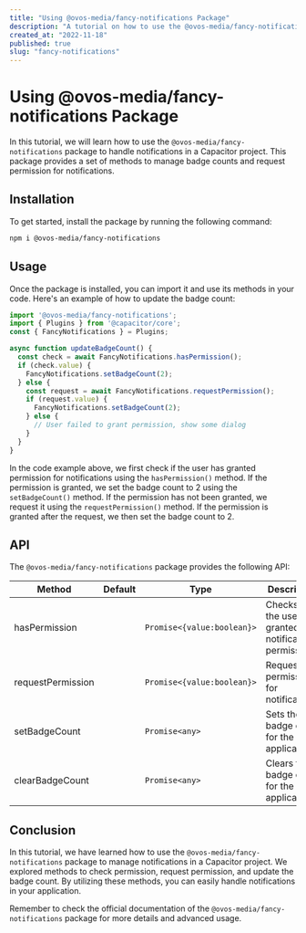 ```yaml
---
title: "Using @ovos-media/fancy-notifications Package"
description: "A tutorial on how to use the @ovos-media/fancy-notifications package to handle notifications in your Capacitor project."
created_at: "2022-11-18"
published: true
slug: "fancy-notifications"
---
```


# Using @ovos-media/fancy-notifications Package

In this tutorial, we will learn how to use the `@ovos-media/fancy-notifications` package to handle notifications in a Capacitor project. This package provides a set of methods to manage badge counts and request permission for notifications. 

## Installation

To get started, install the package by running the following command:

```bash
npm i @ovos-media/fancy-notifications
```

## Usage

Once the package is installed, you can import it and use its methods in your code. Here's an example of how to update the badge count:

```typescript
import '@ovos-media/fancy-notifications';
import { Plugins } from '@capacitor/core';
const { FancyNotifications } = Plugins;

async function updateBadgeCount() {
  const check = await FancyNotifications.hasPermission();
  if (check.value) {
    FancyNotifications.setBadgeCount(2);
  } else {
    const request = await FancyNotifications.requestPermission();
    if (request.value) {
      FancyNotifications.setBadgeCount(2);
    } else {
      // User failed to grant permission, show some dialog
    }
  }
}
```

In the code example above, we first check if the user has granted permission for notifications using the `hasPermission()` method. If the permission is granted, we set the badge count to 2 using the `setBadgeCount()` method. If the permission has not been granted, we request it using the `requestPermission()` method. If the permission is granted after the request, we then set the badge count to 2.

## API

The `@ovos-media/fancy-notifications` package provides the following API:

| Method            | Default                   | Type                       | Description                                 |
| ----------------- | ------------------------- | -------------------------- | ------------------------------------------- |
| hasPermission     |                           | `Promise<{value:boolean}>` | Checks if the user has granted notification permission. |
| requestPermission |                           | `Promise<{value:boolean}>` | Requests permission for notifications.        |
| setBadgeCount     |                           | `Promise<any>`             | Sets the badge count for the application.     |
| clearBadgeCount   |                           | `Promise<any>`             | Clears the badge count for the application.   |

## Conclusion

In this tutorial, we have learned how to use the `@ovos-media/fancy-notifications` package to manage notifications in a Capacitor project. We explored methods to check permission, request permission, and update the badge count. By utilizing these methods, you can easily handle notifications in your application.

Remember to check the official documentation of the `@ovos-media/fancy-notifications` package for more details and advanced usage.
